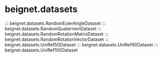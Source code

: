 # beignet.datasets

::: beignet.datasets.RandomEulerAngleDataset
::: beignet.datasets.RandomQuaternionDataset
::: beignet.datasets.RandomRotationMatrixDataset
::: beignet.datasets.RandomRotationVectorDataset
::: beignet.datasets.UniRef50Dataset
::: beignet.datasets.UniRef90Dataset
::: beignet.datasets.UniRef100Dataset
